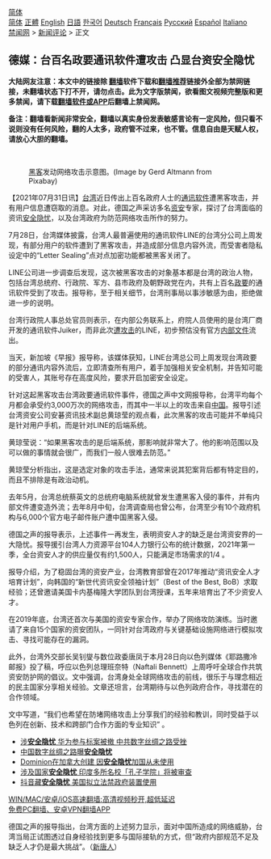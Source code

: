  <!-- 面包屑导航 --> <div class="breadcrumb"><!-- GTranslate: https://gtranslate.io/ -->  <div class="switcher notranslate">  <div class="selected">  <a href="#" onclick="return false;"> 简体</a>  </div>  <div class="option">  <a href="https://www.bannedbook.org" onclick="doGTranslate('zh-CN|zh-CN');jQuery('div.switcher div.selected a').html(jQuery(this).html());return false;" title="简体中文" class="nturl selected"> 简体</a>  <a href="https://www.bannedbook.org/zh-tw/" onclick="doGTranslate('zh-CN|zh-TW');jQuery('div.switcher div.selected a').html(jQuery(this).html());return false;" title="繁體中文" class="nturl"> 正體</a>  <a href="https://www.bannedbook.org/en/" onclick="doGTranslate('zh-CN|en');jQuery('div.switcher div.selected a').html(jQuery(this).html());return false;" title="English" class="nturl"> English</a>  <a href="https://www.bannedbook.org/ja/" onclick="doGTranslate('zh-CN|ja');jQuery('div.switcher div.selected a').html(jQuery(this).html());return false;" title="日本語" class="nturl"> 日語</a>  <a href="https://www.bannedbook.org/ko/" onclick="doGTranslate('zh-CN|ko');jQuery('div.switcher div.selected a').html(jQuery(this).html());return false;" title="한국어" class="nturl"> 한국어</a>  <a href="https://www.bannedbook.org/de/" onclick="doGTranslate('zh-CN|de');jQuery('div.switcher div.selected a').html(jQuery(this).html());return false;" title="Deutsch" class="nturl"> Deutsch</a>  <a href="https://www.bannedbook.org/fr/" onclick="doGTranslate('zh-CN|fr');jQuery('div.switcher div.selected a').html(jQuery(this).html());return false;" title="Français" class="nturl"> Français</a>  <a href="https://www.bannedbook.org/ru/" onclick="doGTranslate('zh-CN|ru');jQuery('div.switcher div.selected a').html(jQuery(this).html());return false;" title="Русский" class="nturl"> Русский</a>  <a href="https://www.bannedbook.org/es/" onclick="doGTranslate('zh-CN|es');jQuery('div.switcher div.selected a').html(jQuery(this).html());return false;" title="Español" class="nturl"> Español</a>  <a href="https://www.bannedbook.org/it/" onclick="doGTranslate('zh-CN|it');jQuery('div.switcher div.selected a').html(jQuery(this).html());return false;" title="Italiano" class="nturl"> Italiano</a>  </div>  </div>      <div class='breadcrumb-sub'><!-- Breadcrumb NavXT 6.3.0 --> <a href="https://www.bannedbook.org/" class="home">禁闻网</a> &gt; <a href="https://www.bannedbook.org/bnews/comments/" class="category">新闻评论</a> &gt; 正文</div></div><h2>德媒：台百名政要通讯软件遭攻击 凸显台资安全隐忧</h2> <p class="notice"><b>大陆网友注意：本文中的链接除 <a href="https://github.com/bannedbook/fanqiang" >翻墙</a>软件下载和<a href="https://github.com/killgcd/justmysocks/blob/master/README.md">翻墙推荐</a>链接外全部为禁网链接，未翻墙状态下打不开，请勿点击。此为文字版禁闻，欲看图文视频完整版和更多禁闻，请下载<a href="https://github.com/bannedbook/fanqiang">翻墙软件或APP</a>后翻墙上禁闻网。</p><p>备注：翻墙看新闻非常安全，翻墙以真实身份发表敏感言论有一定风险，但只看不说则没有任何风险，翻的人太多，政府管不过来，也不管。信息自由是天赋人权，请放心大胆的翻墙。</b></p>  <div class="entry"> <br /> <figure><a href="https://i1.wp.com/upload-images-bucket-v64rleca837do.s3.eu-west-1.amazonaws.com/wp-content/uploads/2021/07/31130346/5d5b2584753809d255c3453bb0064665-800x450-1.jpeg?fit=800%2C450&#038;ssl=1" data-caption="黑客发动网络攻击示意图。(Image by Gerd Altmann from Pixabay)"></a><figcaption class="wp-caption-text"><a href="https://www.bannedbook.org/bnews/tag/%e9%bb%91%e5%ae%a2/" class="st_tag internal_tag" rel="tag" title="标签 黑客 下的日志">黑客</a>发动网络攻击示意图。(Image by Gerd Altmann from Pixabay)</figcaption></figure> <p>【2021年07月31日讯】<a href="https://www.bannedbook.org/bnews/tag/%e5%8f%b0%e6%b9%be/" class="st_tag internal_tag" rel="tag" title="标签 台湾 下的日志">台湾</a>近日传出上百名政府人士的<a href="https://www.bannedbook.org/bnews/tag/%E9%80%9A%E8%AE%AF/" class="st_tag internal_tag" rel="tag" title="标签 通讯 下的日志">通讯</a><a href="https://www.bannedbook.org/bnews/tag/%e8%bd%af%e4%bb%b6/" class="st_tag internal_tag" rel="tag" title="标签 软件 下的日志">软件</a>遭黑客攻击，并有用户信息遭窃取的消息。对此，德国之声采访多名<a href="https://www.bannedbook.org/bnews/tag/%E8%B5%84%E5%AE%89/" class="st_tag internal_tag" rel="tag" title="标签 资安 下的日志">资安</a>专家，探讨了台湾面临的资讯<a href="https://www.bannedbook.org/bnews/tag/%E5%AE%89%E5%85%A8%E9%9A%90%E5%BF%A7/" class="st_tag internal_tag" rel="tag" title="标签 安全隐忧 下的日志">安全隐忧</a>，以及台湾政府为防范网络攻击所作的努力。</p> <p>7月28日，台湾媒体披露，台湾人最普遍使用的通讯软件LINE的台湾分公司上周发现，有部分用户的软件遭到了黑客攻击，并造成部分信息内容外流，而受害者隐私设定中的“Letter Sealing”点对点加密功能都被黑客关闭了。</p> <p>LINE公司进一步调查后发现，这次被黑客攻击的对象基本都是台湾的政治人物，包括台湾总统府、行政院、军方、县市政府及朝野政党在内，共有上百名<a href="https://www.bannedbook.org/bnews/tag/%E6%94%BF%E8%A6%81/" class="st_tag internal_tag" rel="tag" title="标签 政要 下的日志">政要</a>的通讯软件受到了攻击。报导称，至于相关细节，台湾刑事局以事涉敏感为由，拒绝做进一步的说明。</p> <p>台湾行政院人事总处官员则表示，在内部公务联系上，府院人员使用的是台湾厂商开发的通讯软件Juiker，而非此次<a href="https://www.bannedbook.org/bnews/tag/%E9%81%AD%E6%94%BB%E5%87%BB/" class="st_tag internal_tag" rel="tag" title="标签 遭攻击 下的日志">遭攻击</a>的LINE，初步预估没有官方<span class='wp_keywordlink'><a href="https://www.bannedbook.org/forum34/" title="中共内部文件 中共保密文件 解密文件" target="_blank">内部文件</a></span>流出。</p>  <p>当天，新加坡《早报》报导称，该媒体获知，LINE台湾总公司上周发现台湾政要的部分通讯内容外流后，立即清查所有用户，着手加强相关安全机制，并告知可能的受害人，其账号存在高度风险，要求开启加密安全设定。</p> <p>针对这起黑客攻击台湾政要通讯软件事件，德国之声中文网报导称，台湾平均每个月都会承受约3,000万次的网络攻击，而其中一半以上的攻击来自<span class='wp_keywordlink_affiliate'><a href="https://www.bannedbook.org/" title="中国" target="_blank">中国</a></span>。报导引述台湾资安公司安碁资讯技术副总黄琼莹的观点看，此次黑客的攻击可能并不单纯只是针对用户手机，而是针对LINE的后端系统。</p> <p>黄琼莹说：“如果黑客攻击的是后端系统，那影响就非常大了。他的影响范围以及可以做的事情就会很广，而我们一般人很难去防范。”</p> <p>黄琼莹分析指出，这是选定对象的攻击手法，通常来说其犯案背后都有特定目的，而且不排除是有政治动机。</p>  <p>去年5月，台湾总统蔡英文的总统府电脑系统就曾发生遭黑客入侵的事件，并有内部文件遭变造外流；去年8月中旬，台湾调查局也曾公布，台湾至少有10个政府机构与6,000个官方电子邮件账户遭中国黑客入侵。</p> <p>德国之声的报导表示，上述事件一再发生，表明资安人才的缺乏是台湾资安界的一大隐忧。报导援引台湾人力资源平台104人力银行公布的统计数据，2021年第一季，全台资安人才的供应量仅有约1,500人，只能满足市场需求的1/4 。</p> <p>报导介绍，为了稳固台湾的资安产业，台湾教育部曾在2017年推动“资讯安全人才培育计划”，向韩国的“新世代资讯安全领袖计划”（Best of the Best, BoB）求取经验；还曾邀请美国卡内基梅隆大学团队到台湾授课，五年来培育出了不少资安人才。</p> <p>在2019年底，台湾还首次与美国的资安专家合作，举办了网络攻防演练。当时邀请了来自15个国家的资安团队，一同针对台湾政府与关键基础设施网络进行模拟攻击、寻找可能存在的漏洞。</p>  <p>此外，台湾外交部长吴钊燮与数位政委唐凤于本月28日向以色列媒体《耶路撒冷邮报》投了稿，呼应以色列总理班奈特（Naftali Bennett）上周呼吁全球合作共筑资安防护网的倡议。文中强调，台湾身处全球网络攻击的前线，很乐于与理念相近的民主国家分享相关经验。文章还坦言，台湾期待与以色列政府合作，寻找潜在的合作领域。</p> <p>文中写道，“我们也希望在防堵网络攻击上分享我们的经验和教训，同时受益于以色列在创新、技术和跨部门合作方面的专业知识” 。</p> <ul class='op-related-articles' title='相关阅读'> <li><a href='https://www.bannedbook.org/bnews/comments/20210322/1510123.html' target='_blank'>涉<b>安全隐忧</b> 华为参与标案被撤 中共数字丝绸之路受挫</a></li> <li><a href='https://www.bannedbook.org/bnews/ssgc/20210320/1508748.html' target='_blank'>中国数字丝绸之路曝<b>安全隐忧</b></a></li> <li><a href='https://www.bannedbook.org/bnews/comments/20201118/1432947.html' target='_blank'>Dominion在加拿大创建 因<b>安全隐忧</b>加国从未使用</a></li> <li><a href='https://www.bannedbook.org/bnews/comments/20200812/1378916.html' target='_blank'>涉及国家<b>安全隐忧</b> 印度多所名校「孔子学院」将被审查</a></li> <li><a href='https://www.bannedbook.org/bnews/baitai/20200305/1288697.html' target='_blank'>抖音藏<b>安全隐忧</b> 美国拟立法禁政府装置使用</a></li> </ul> <p class="texttj"> <a href="https://github.com/bannedbook/fanqiang/wiki/V2ray%E6%9C%BA%E5%9C%BA" target="_blank">WIN/MAC/安卓/iOS高速翻墙:高清视频秒开,超低延迟</a><br/> <a href="https://github.com/bannedbook/fanqiang/wiki/%E7%A6%81%E9%97%BB%E7%BD%91%E5%AE%89%E5%8D%93%E7%BF%BB%E5%A2%99%E6%96%B0%E9%97%BBAPP" target="_blank">免费PC翻墙、安卓VPN翻墙APP</a></p><p>德国之声的报导指出，台湾方面的上述努力显示，面对中国所造成的网络威胁，台湾当局正试图透过自身经验找到更多与国际接轨的方式，但“政府内部规范不足及缺乏人才仍是最大挑战”。（<span class='wp_keywordlink_affiliate'><a href="https://www.ntdtv.com/" title="新唐人">新唐人</a></span>）</p> <a name='sharetosocial'></a>  <div style="margin-bottom:5px;padding-bottom:5px;clear:both"> <div id="archive-pix-1" class="banner-ads"> <!-- AuctionX Display platform tag START --> <div id="26318x728x90x621x_ADSLOT2" clicktrack="%%CLICK_URL_ESC%%"></div> <!-- AuctionX Display platform tag END --> </div> <div id="archive-pix-2" class="banner-ads"> <!-- AuctionX Display platform tag START --> <div id="26315x300x250x621x_ADSLOT2" clicktrack="%%CLICK_URL_ESC%%"></div> <!-- AuctionX Display platform tag END --> </div> </div>  <div id="archive-pix-1" class="banner-ads"> <!-- AuctionX Display platform tag START --> <div id="26318x728x90x621x_ADSLOT3" clicktrack="%%CLICK_URL_ESC%%"></div> <!-- AuctionX Display platform tag END --> </div> </div><!--END ENTRY--> 